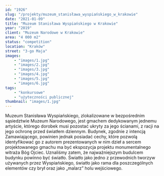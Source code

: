 ```yaml
---
id: "1926"
slug: "/projekty/muzeum_stanisława_wyspiańskiego_w_krakowie"
date: "2021-01-09"
title: "Muzeum Stanisława Wyspiańskiego w Krakowie"
year: "2019"
client: "Muzeum Narodowe w Krakowie"
area: "4 000 m2"
status: "competition"
location: "Kraków"
street: "3-go Maja"
images: 
    - "images/1.jpg"
    - "images/2.jpg"
    - "images/3.jpg"
    - "images/4.jpg"    
    - "images/5.jpg"    
    - "images/6.jpg"    
tags: 
    - "konkursowe"
    - "użyteczności publicznej"
thumbnail: "images/1.jpg"
---
```

Muzeum Stanisława Wyspiańskiego, zlokalizowane w&nbsp;bezpośrednim sąsiedztwie Muzeum Narodowego, jest gmachem dedykowanym jednemu artyście, którego dorobek musi pozostać ukryty za jego ścianami, z&nbsp;racji na jego ochronę przed światłem dziennym. Budynek, zgodnie z&nbsp;intencją Zamawiającego, powinien jednak posiadać cechy, które pozwolą identyfikować go z&nbsp;autorem prezentowanych w&nbsp;nim dzieł a&nbsp;sercem projektowanego gmachu ma być ekspozycja projektu monumentalnego witraża Bóg Ojciec. Uznaliśmy zatem, że najważniejszym budulcem budynku powinno być światło. Światło jako jedno z&nbsp;przewodnich tworzyw używanych przez Wyspiańskiego, światło jako rama dla poszczególnych elementów czy brył oraz jako „malarz” holu wejściowego.
